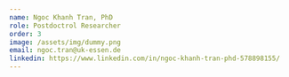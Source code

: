 ```yaml
---
name: Ngoc Khanh Tran, PhD
role: Postdoctrol Researcher
order: 3
image: /assets/img/dummy.png
email: ngoc.tran@uk-essen.de
linkedin: https://www.linkedin.com/in/ngoc-khanh-tran-phd-578898155/
---
```

